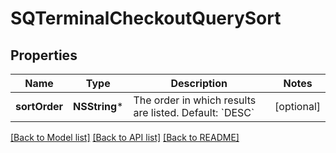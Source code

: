 # SQTerminalCheckoutQuerySort

## Properties
Name | Type | Description | Notes
------------ | ------------- | ------------- | -------------
**sortOrder** | **NSString*** | The order in which results are listed. Default: &#x60;DESC&#x60; | [optional] 

[[Back to Model list]](../README.md#documentation-for-models) [[Back to API list]](../README.md#documentation-for-api-endpoints) [[Back to README]](../README.md)


